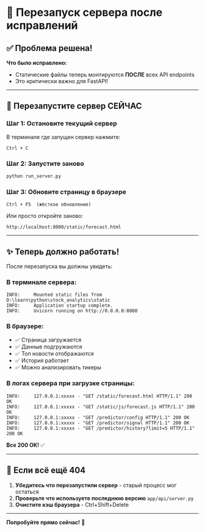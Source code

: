 # 🔄 Перезапуск сервера после исправлений

## ✅ Проблема решена!

**Что было исправлено:**
- Статические файлы теперь монтируются **ПОСЛЕ** всех API endpoints
- Это критически важно для FastAPI!

---

## 🚀 Перезапустите сервер СЕЙЧАС

### Шаг 1: Остановите текущий сервер
В терминале где запущен сервер нажмите:
```
Ctrl + C
```

### Шаг 2: Запустите заново
```bash
python run_server.py
```

### Шаг 3: Обновите страницу в браузере
```
Ctrl + F5  (жёсткое обновление)
```

Или просто откройте заново:
```
http://localhost:8000/static/forecast.html
```

---

## ✨ Теперь должно работать!

После перезапуска вы должны увидеть:

### В терминале сервера:
```
INFO:     Mounted static files from D:\learn\python\stock_analytics\static
INFO:     Application startup complete.
INFO:     Uvicorn running on http://0.0.0.0:8000
```

### В браузере:
- ✅ Страница загружается
- ✅ Данные подгружаются
- ✅ Топ новости отображаются
- ✅ История работает
- ✅ Можно анализировать тикеры

### В логах сервера при загрузке страницы:
```
INFO:     127.0.0.1:xxxxx - "GET /static/forecast.html HTTP/1.1" 200 OK
INFO:     127.0.0.1:xxxxx - "GET /static/js/forecast.js HTTP/1.1" 200 OK
INFO:     127.0.0.1:xxxxx - "GET /predictor/config HTTP/1.1" 200 OK
INFO:     127.0.0.1:xxxxx - "GET /predictor/signal HTTP/1.1" 200 OK
INFO:     127.0.0.1:xxxxx - "GET /predictor/history?limit=5 HTTP/1.1" 200 OK
```

**Все 200 OK!** ✅

---

## 🐛 Если всё ещё 404

1. **Убедитесь что перезапустили сервер** - старый процесс мог остаться
2. **Проверьте что используете последнюю версию** `app/api/server.py`
3. **Очистите кэш браузера** - Ctrl+Shift+Delete

---

**Попробуйте прямо сейчас!** 🚀

